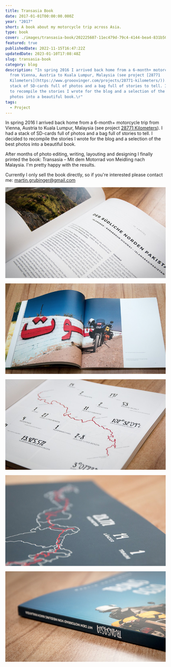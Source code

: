 ```yaml
---
title: Transasia Book
date: 2017-01-01T00:00:00.000Z
year: "2017"
short: A book about my motorcycle trip across Asia.
type: book
cover: ./images/transasia-book/202225607-11ec479d-79c4-4144-bea4-831b50b47ebc.jpg
featured: true
publishedDate: 2022-11-15T16:47:22Z
updatedDate: 2023-01-10T17:08:48Z
slug: transasia-book
category: blog
description: "In spring 2016 I arrived back home from a 6-month+ motorcycle trip
  from Vienna, Austria to Kuala Lumpur, Malaysia (see project [28771
  Kilometers](https://www.grooovinger.com/projects/28771-kilometers/)). I had a
  stack of SD-cards full of photos and a bag full of stories to tell. I decided
  to recompile the stories I wrote for the blog and a selection of the best
  photos into a beautiful book.\r"
tags:
  - Project
---
```




In spring 2016 I arrived back home from a 6-month+ motorcycle trip from Vienna, Austria to Kuala Lumpur, Malaysia (see project [28771 Kilometers](https://www.grooovinger.com/projects/28771-kilometers/)). I had a stack of SD-cards full of photos and a bag full of stories to tell. I decided to recompile the stories I wrote for the blog and a selection of the best photos into a beautiful book.

After months of photo editing, writing, layouting and designing I finally printed the book: Transasia – Mit dem Motorrad von Meidling nach Malaysia. I'm pretty happy with the results.

Currently I only sell the book directly, so if you're interested please contact me: [martin.grubinger@gmail.com](mailto:martin.grubinger@gmail.com)

![transasia_book_0001](./images/transasia-book/202225593-6b595ae4-0859-415d-99f6-02dcbda2e9e3.jpg)

![transasia_book_0002](./images/transasia-book/202225607-11ec479d-79c4-4144-bea4-831b50b47ebc.jpg)

![transasia_book_0003](./images/transasia-book/202225612-7cd5fdeb-ae50-439e-8a19-6b67142bd7f2.jpg)

![transasia_book_0004](./images/transasia-book/202225619-f2599fdb-ff36-48ac-af03-38488a3abfbe.jpg)

![transasia_book_0005](./images/transasia-book/202225626-a7672548-44b1-43be-abe2-4a7b0741edff.jpg)
